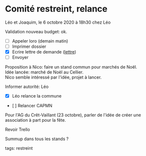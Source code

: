 # Comité restreint, relance

Léo et Joaquim, le 6 octobre 2020 à 18h30 chez Léo

Validation nouveau budget: ok.
- [ ] Appeler loro (demain matin)
- [ ] Imprimer dossier
- [x] Ecrire lettre de demande ([lettre](https://docs.google.com/document/d/1CerXmpaBf4H1frIhoLY-STTwJrbHHCtJUD9GX43EcCA))
- [ ] Envoyer

Proposition à Nico: faire un stand commun pour marchés de Noël.  
Idée lancée: marché de Noël au Cellier.  
Nico semble intéressé par l'idée, projet à lancer.

Informer autorité: Léo
- [x] Léo relance la commune

- [ ] Relancer CAPMN

Pour l'AG du Crêt-Vaillant (23 octobre), parler de l'idée de créer une association à part pour la fête.

Revoir Trello

Summup dans tous les stands ?



tags: restreint